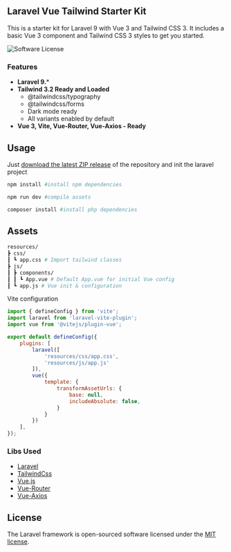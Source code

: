 ## Laravel Vue Tailwind Starter Kit

This is a starter kit for Laravel 9 with Vue 3 and Tailwind CSS 3. It includes a basic Vue 3 component and Tailwind CSS 3 styles to get you started.

![Software License](https://img.shields.io/badge/license-MIT-brightgreen.svg?style=flat-square)

### Features

- **Laravel 9.***
- **Tailwind 3.2 Ready and Loaded**
    - @tailwindcss/typography
    - @tailwindcss/forms
    - Dark mode ready
    - All variants enabled by default
- **Vue 3, Vite, Vue-Router, Vue-Axios - Ready**

## Usage

Just [download the latest ZIP release](https://github.com/falconsw/laravel-vue-tailwind-ready/releases) of the repository and init the laravel project

```bash
npm install #install npm dependencies

npm run dev #compile assets
```

```bash
composer install #install php dependencies
```

## Assets

```bash
resources/
┣ css/
┃ ┗ app.css # Import tailwind classes
┣ js/
┃ ┣ components/
┃ ┃ ┗ App.vue # Default App.vue for initial Vue config
┃ ┗ app.js # Vue init & configuration
```

Vite configuration

```js
import { defineConfig } from 'vite';
import laravel from 'laravel-vite-plugin';
import vue from '@vitejs/plugin-vue';

export default defineConfig({
    plugins: [
        laravel([
            'resources/css/app.css',
            'resources/js/app.js'
        ]),
        vue({
            template: {
                transformAssetUrls: {
                    base: null,
                    includeAbsolute: false,
                }
            }
        })
    ],
});


```

### Libs Used

- [Laravel](https://laravel.com)
- [TailwindCss](https://tailwindcss.com)
- [Vue.js](https://vuejs.org/)
- [Vue-Router](https://router.vuejs.org/)
- [Vue-Axios](https://www.npmjs.com/package/vue-axios)

## License

The Laravel framework is open-sourced software licensed under the [MIT license](https://opensource.org/licenses/MIT).
